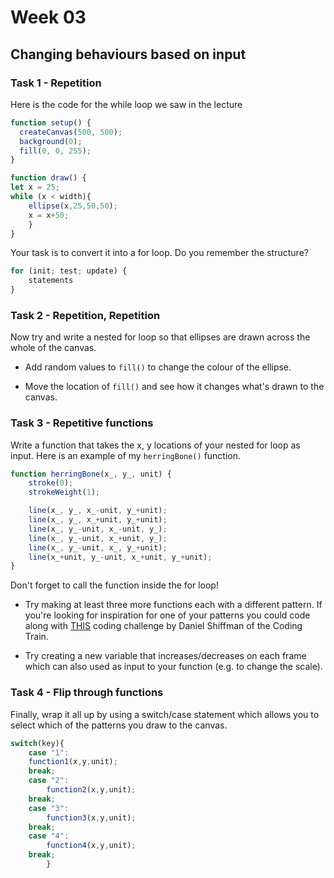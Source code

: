 # Week 03

## Changing behaviours based on input


### Task 1 - Repetition

Here is the code for the while loop we saw in the lecture

```javascript
function setup() {
  createCanvas(500, 500);
  background(0);
  fill(0, 0, 255);
}

function draw() {
let x = 25;
while (x < width){
	ellipse(x,25,50,50);
	x = x+50;
	}
}
```

Your task is to convert it into a for loop.  Do you remember the structure?

```javascript
for (init; test; update) {
    statements
}
```


### Task 2 - Repetition, Repetition

Now try and write a nested for loop so that ellipses are drawn across the whole of the canvas.

* Add random values to ```fill()``` to change the colour of the ellipse.  

* Move the location of ```fill()``` and see how it changes what's drawn to the canvas.


### Task 3 - Repetitive functions

Write a function that takes the x, y locations of your nested for loop as input.  Here is an example of my ```herringBone()``` function.

```javascript
function herringBone(x_, y_, unit) {
	stroke(0);
	strokeWeight(1);

	line(x_, y_, x_-unit, y_+unit);
	line(x_, y_, x_+unit, y_+unit);
	line(x_, y_-unit, x_-unit, y_);
	line(x_, y_-unit, x_+unit, y_);
	line(x_, y_-unit, x_, y_+unit);
	line(x_+unit, y_-unit, x_+unit, y_+unit);
} 
```

Don't forget to call the function inside the for loop!

* Try making at least three more functions each with a different pattern.  If you're looking for inspiration for one of your patterns you could code along with [THIS](https://www.youtube.com/watch?v=bEyTZ5ZZxZs) coding challenge by Daniel Shiffman of the Coding Train.

* Try creating a new variable that increases/decreases on each frame which can also used as input to your function (e.g. to change the scale).

### Task 4 - Flip through functions

Finally, wrap it all up by using a switch/case statement which allows you to select which of the patterns you draw to the canvas.

```javascript
switch(key){
    case "1": 	
	function1(x,y,unit);
    break;
    case "2": 
    	function2(x,y,unit);
    break;
    case "3": 
    	function3(x,y,unit);
    break;
    case "4": 
    	function4(x,y,unit);
    break;
	    }
```
